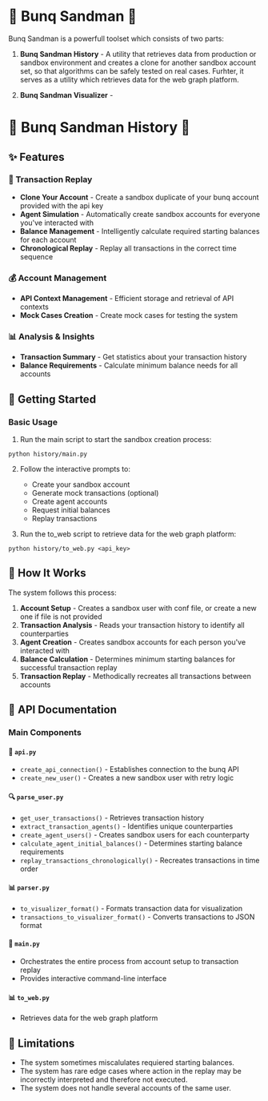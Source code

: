 
# 🏦 Bunq Sandman 🏦

Bunq Sandman is a powerfull toolset which consists of two parts:

1. **Bunq Sandman History** - A utility that retrieves data from production or sandbox environment and creates a clone for another sandbox account set, so that algorithms can be safely tested on real cases.
Furhter, it serves as a utility which retrieves data for the web graph platform.

2. **Bunq Sandman Visualizer** - 


# 🏦 Bunq Sandman History 🏦

## ✨ Features

### 🔄 Transaction Replay
- **Clone Your Account** - Create a sandbox duplicate of your bunq account provided with the api key
- **Agent Simulation** - Automatically create sandbox accounts for everyone you've interacted with
- **Balance Management** - Intelligently calculate required starting balances for each account
- **Chronological Replay** - Replay all transactions in the correct time sequence

### 💰 Account Management
- **API Context Management** - Efficient storage and retrieval of API contexts
- **Mock Cases Creation** - Create mock cases for testing the system

### 📊 Analysis & Insights
- **Transaction Summary** - Get statistics about your transaction history
- **Balance Requirements** - Calculate minimum balance needs for all accounts

## 🚀 Getting Started

### Basic Usage
1. Run the main script to start the sandbox creation process:
```
python history/main.py
```
2. Follow the interactive prompts to:
   - Create your sandbox account
   - Generate mock transactions (optional)
   - Create agent accounts
   - Request initial balances
   - Replay transactions

3. Run the to_web script to retrieve data for the web graph platform:
```
python history/to_web.py <api_key>
```

## 🧩 How It Works

The system follows this process:

1. **Account Setup** - Creates a sandbox user with conf file, or create a new one if file is not provided
2. **Transaction Analysis** - Reads your transaction history to identify all counterparties
3. **Agent Creation** - Creates sandbox accounts for each person you've interacted with
4. **Balance Calculation** - Determines minimum starting balances for successful transaction replay
5. **Transaction Replay** - Methodically recreates all transactions between accounts

## 📝 API Documentation

### Main Components

#### 🔌 `api.py`
- `create_api_connection()` - Establishes connection to the bunq API
- `create_new_user()` - Creates a new sandbox user with retry logic

#### 🔍 `parse_user.py`
- `get_user_transactions()` - Retrieves transaction history
- `extract_transaction_agents()` - Identifies unique counterparties
- `create_agent_users()` - Creates sandbox users for each counterparty
- `calculate_agent_initial_balances()` - Determines starting balance requirements
- `replay_transactions_chronologically()` - Recreates transactions in time order

#### 📊 `parser.py`
- `to_visualizer_format()` - Formats transaction data for visualization
- `transactions_to_visualizer_format()` - Converts transactions to JSON format

#### 🏃 `main.py`
- Orchestrates the entire process from account setup to transaction replay
- Provides interactive command-line interface

#### 📊 `to_web.py`
- Retrieves data for the web graph platform


## 📝 Limitations

- The system sometimes miscalulates requiered starting balances.
- The system has rare edge cases where action in the replay may be incorrectly interpreted and therefore not executed.
- The system does not handle several accounts of the same user.

